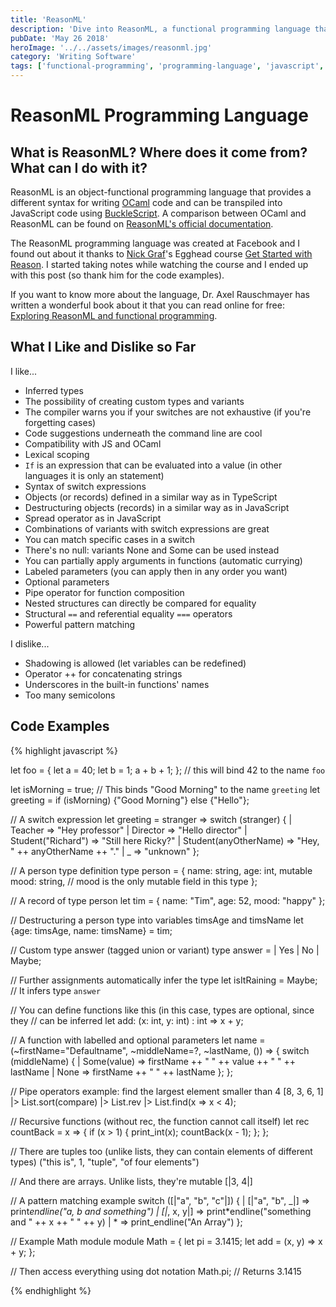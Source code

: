 ```yaml
---
title: 'ReasonML'
description: 'Dive into ReasonML, a functional programming language that combines the power of OCaml with JavaScript interoperability.'
pubDate: 'May 26 2018'
heroImage: '../../assets/images/reasonml.jpg'
category: 'Writing Software'
tags: ['functional-programming', 'programming-language', 'javascript', 'ocaml', 'reasonml']
---
```


# ReasonML Programming Language

## What is ReasonML? Where does it come from? What can I do with it?

ReasonML is an object-functional programming language that provides a different syntax for writing [OCaml](https://ocaml.org/) code and can be transpiled into JavaScript code using [BuckleScript](https://bucklescript.github.io/). A comparison between OCaml and ReasonML can be found on [ReasonML's official documentation](https://reasonml.github.io/docs/en/comparison-to-ocaml.html).

The ReasonML programming language was created at Facebook and I found out about it thanks to [Nick Graf](https://twitter.com/nikgraf)'s Egghead course [Get Started with Reason](https://egghead.io/courses/get-started-with-reason). I started taking notes while watching the course and I ended up with this post (so thank him for the code examples).

If you want to know more about the language, Dr. Axel Rauschmayer has written a wonderful book about it that you can read online for free: [Exploring ReasonML and functional programming](http://reasonmlhub.com/exploring-reasonml/).

## What I Like and Dislike so Far

I like...

- Inferred types
- The possibility of creating custom types and variants
- The compiler warns you if your switches are not exhaustive (if you're forgetting cases)
- Code suggestions underneath the command line are cool
- Compatibility with JS and OCaml
- Lexical scoping
- `If` is an expression that can be evaluated into a value (in other languages it is only an statement)
- Syntax of switch expressions
- Objects (or records) defined in a similar way as in TypeScript
- Destructuring objects (records) in a similar way as in JavaScript
- Spread operator as in JavaScript
- Combinations of variants with switch expressions are great
- You can match specific cases in a switch
- There's no null: variants None and Some can be used instead
- You can partially apply arguments in functions (automatic currying)
- Labeled parameters (you can apply then in any order you want)
- Optional parameters
- Pipe operator for function composition
- Nested structures can directly be compared for equality
- Structural `==` and referential equality `===` operators
- Powerful pattern matching

I dislike...

- Shadowing is allowed (let variables can be redefined)
- Operator ++ for concatenating strings
- Underscores in the built-in functions' names
- Too many semicolons

## Code Examples

{% highlight javascript %}

let foo = {
let a = 40;
let b = 1;
a + b + 1;
}; // this will bind 42 to the name `foo`

let isMorning = true;
// This binds "Good Morning" to the name `greeting`
let greeting = if (isMorning) {"Good Morning"} else {"Hello"};

// A switch expression
let greeting = stranger =>
switch (stranger) {
| Teacher => "Hey professor"
| Director => "Hello director"
| Student("Richard") => "Still here Ricky?"
| Student(anyOtherName) => "Hey, " ++ anyOtherName ++ "."
| \_ => "unknown"
};

// A person type definition
type person = {
name: string,
age: int,
mutable mood: string, // mood is the only mutable field in this type
};

// A record of type person
let tim = {
name: "Tim",
age: 52,
mood: "happy"
};

// Destructuring a person type into variables timsAge and timsName
let {age: timsAge, name: timsName} = tim;

// Custom type answer (tagged union or variant)
type answer =
| Yes
| No
| Maybe;

// Further assignments automatically infer the type
let isItRaining = Maybe; // It infers type `answer`

// You can define functions like this (in this case, types are optional, since they
// can be inferred
let add: (x: int, y: int) : int => x + y;

// A function with labelled and optional parameters
let name = (~firstName="Defaultname", ~middleName=?, ~lastName, ()) => {
switch (middleName) {
| Some(value) => firstName ++ " " ++ value ++ " " ++ lastName
| None => firstName ++ " " ++ lastName
};
};

// Pipe operators example: find the largest element smaller than 4
[8, 3, 6, 1]
|> List.sort(compare)
|> List.rev
|> List.find(x => x < 4);

// Recursive functions (without rec, the function cannot call itself)
let rec countBack = x => {
if (x > 1) {
print_int(x);
countBack(x - 1);
};
};

// There are tuples too (unlike lists, they can contain elements of different types)
("this is", 1, "tuple", "of four elements")

// And there are arrays. Unlike lists, they're mutable
[|3, 4|]

// A pattern matching example
switch ([|"a", "b", "c"|]) {
| [|"a", "b", _|] => print*endline("a, b and something")
| [|*, x, y|] => print*endline("something and " ++ x ++ " " ++ y)
| * => print_endline("An Array")
};

// Example Math module
module Math = {
let pi = 3.1415;
let add = (x, y) => x + y;
};

// Then access everything using dot notation
Math.pi; // Returns 3.1415

{% endhighlight %}
